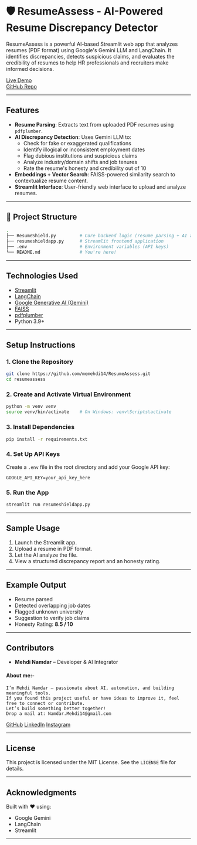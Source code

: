 # 🛡️ ResumeAssess - AI-Powered Resume Discrepancy Detector

ResumeAssess is a powerful AI-based Streamlit web app that analyzes resumes (PDF format) using Google's Gemini LLM and LangChain. It identifies discrepancies, detects suspicious claims, and evaluates the credibility of resumes to help HR professionals and recruiters make informed decisions.

[Live Demo](https://verify.streamlit.app)  
[GitHub Repo](https://github.com/memehdi14/ResumeAssess)

---

## Features

- **Resume Parsing**: Extracts text from uploaded PDF resumes using `pdfplumber`.
- **AI Discrepancy Detection**: Uses Gemini LLM to:
  - Check for fake or exaggerated qualifications
  - Identify illogical or inconsistent employment dates
  - Flag dubious institutions and suspicious claims
  - Analyze industry/domain shifts and job tenures
  - Rate the resume's honesty and credibility out of 10
- **Embeddings + Vector Search**: FAISS-powered similarity search to contextualize resume content.
- **Streamlit Interface**: User-friendly web interface to upload and analyze resumes.

---

## 📁 Project Structure
```bash
.
├── ResumeShield.py         # Core backend logic (resume parsing + AI analysis)
├── resumeshieldapp.py      # Streamlit frontend application
├── .env                    # Environment variables (API keys)
└── README.md               # You're here!
```

---

## Technologies Used

* [Streamlit](https://streamlit.io/)
* [LangChain](https://python.langchain.com/)
* [Google Generative AI (Gemini)](https://ai.google.dev/)
* [FAISS](https://github.com/facebookresearch/faiss)
* [pdfplumber](https://github.com/jsvine/pdfplumber)
* Python 3.9+

---

## Setup Instructions

### 1. Clone the Repository

```bash
git clone https://github.com/memehdi14/ResumeAssess.git
cd resumeassess
```

### 2. Create and Activate Virtual Environment

```bash
python -m venv venv
source venv/bin/activate    # On Windows: venv\Scripts\activate
```

### 3. Install Dependencies

```bash
pip install -r requirements.txt
```

### 4. Set Up API Keys

Create a `.env` file in the root directory and add your Google API key:

```env
GOOGLE_API_KEY=your_api_key_here
```

### 5. Run the App

```bash
streamlit run resumeshieldapp.py
```

---

## Sample Usage

1. Launch the Streamlit app.
2. Upload a resume in PDF format.
3. Let the AI analyze the file.
4. View a structured discrepancy report and an honesty rating.

---

## Example Output

* Resume parsed
* Detected overlapping job dates
* Flagged unknown university
* Suggestion to verify job claims
* Honesty Rating: **8.5 / 10**

---

## Contributors

* **Mehdi Namdar** – Developer & AI Integrator
#### About me:-
```
I’m Mehdi Namdar — passionate about AI, automation, and building meaningful tools.
If you found this project useful or have ideas to improve it, feel free to connect or contribute.
Let’s build something better together!
Drop a mail at: Namdar.Mehdi14@gmail.com
```
[GitHub](https://github.com/memehdi14) [LinkedIn](https://in.linkedin.com/in/mohammad-mehdi-namdar-042609327) [Instagram](https://www.instagram.com/mehxbot/profilecard)

---

## License

This project is licensed under the MIT License. See the `LICENSE` file for details.

---

## Acknowledgments

Built with ❤️ using:

* Google Gemini
* LangChain
* Streamlit

---
